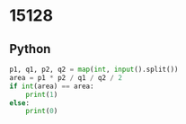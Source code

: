# 15128

## Python

```python
p1, q1, p2, q2 = map(int, input().split())
area = p1 * p2 / q1 / q2 / 2
if int(area) == area:
    print(1)
else:
    print(0)
```
